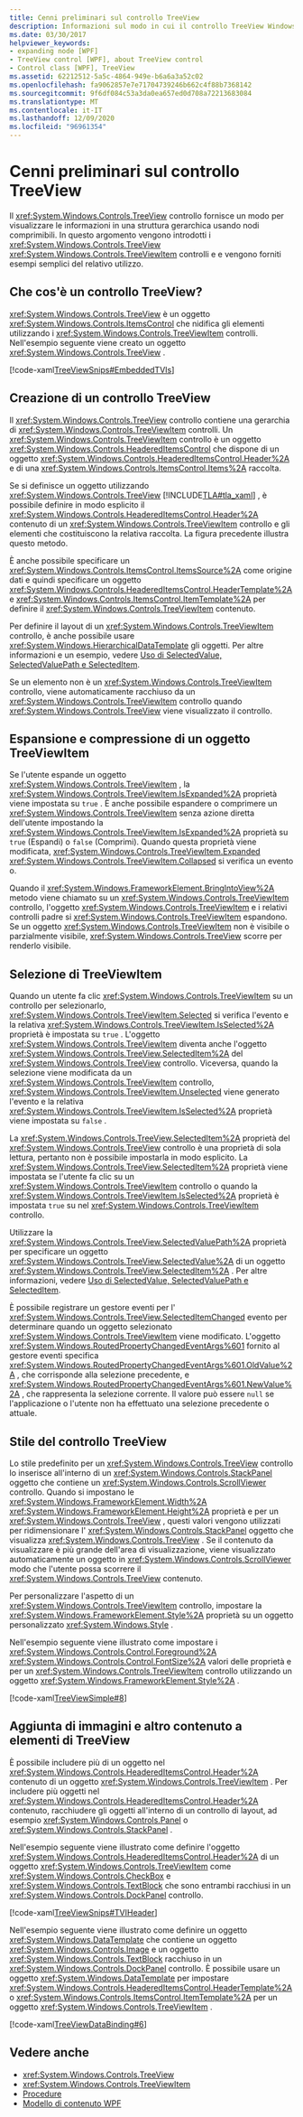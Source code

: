 ```yaml
---
title: Cenni preliminari sul controllo TreeView
description: Informazioni sul modo in cui il controllo TreeView Windows Presentation Foundation Visualizza le informazioni in una struttura gerarchica usando i nodi, inclusi esempi semplici.
ms.date: 03/30/2017
helpviewer_keywords:
- expanding node [WPF]
- TreeView control [WPF], about TreeView control
- Control class [WPF], TreeView
ms.assetid: 62212512-5a5c-4864-949e-b6a6a3a52c02
ms.openlocfilehash: fa9062857e7e71704739246b662c4f88b7368142
ms.sourcegitcommit: 9f6df084c53a3da0ea657ed0d708a72213683084
ms.translationtype: MT
ms.contentlocale: it-IT
ms.lasthandoff: 12/09/2020
ms.locfileid: "96961354"
---
```

# <a name="treeview-overview"></a>Cenni preliminari sul controllo TreeView
Il <xref:System.Windows.Controls.TreeView> controllo fornisce un modo per visualizzare le informazioni in una struttura gerarchica usando nodi comprimibili. In questo argomento vengono introdotti i <xref:System.Windows.Controls.TreeView> <xref:System.Windows.Controls.TreeViewItem> controlli e e vengono forniti esempi semplici del relativo utilizzo.  

<a name="Simple_TreeView_Control"></a>
## <a name="what-is-a-treeview"></a>Che cos'è un controllo TreeView?  
 <xref:System.Windows.Controls.TreeView> è un oggetto <xref:System.Windows.Controls.ItemsControl> che nidifica gli elementi utilizzando i <xref:System.Windows.Controls.TreeViewItem> controlli. Nell'esempio seguente viene creato un oggetto <xref:System.Windows.Controls.TreeView> .  
  
 [!code-xaml[TreeViewSnips#EmbeddedTVIs](~/samples/snippets/csharp/VS_Snippets_Wpf/TreeViewSnips/CSharp/Window1.xaml#embeddedtvis)]  
  
<a name="Creating_a_TreeView"></a>
## <a name="creating-a-treeview"></a>Creazione di un controllo TreeView  
 Il <xref:System.Windows.Controls.TreeView> controllo contiene una gerarchia di <xref:System.Windows.Controls.TreeViewItem> controlli. Un <xref:System.Windows.Controls.TreeViewItem> controllo è un oggetto <xref:System.Windows.Controls.HeaderedItemsControl> che dispone di un oggetto <xref:System.Windows.Controls.HeaderedItemsControl.Header%2A> e di una <xref:System.Windows.Controls.ItemsControl.Items%2A> raccolta.  
  
 Se si definisce un oggetto utilizzando <xref:System.Windows.Controls.TreeView> [!INCLUDE[TLA#tla_xaml](../../../includes/tlasharptla-xaml-md.md)] , è possibile definire in modo esplicito il <xref:System.Windows.Controls.HeaderedItemsControl.Header%2A> contenuto di un <xref:System.Windows.Controls.TreeViewItem> controllo e gli elementi che costituiscono la relativa raccolta. La figura precedente illustra questo metodo.  
  
 È anche possibile specificare un <xref:System.Windows.Controls.ItemsControl.ItemsSource%2A> come origine dati e quindi specificare un oggetto <xref:System.Windows.Controls.HeaderedItemsControl.HeaderTemplate%2A> e <xref:System.Windows.Controls.ItemsControl.ItemTemplate%2A> per definire il <xref:System.Windows.Controls.TreeViewItem> contenuto.  
  
 Per definire il layout di un <xref:System.Windows.Controls.TreeViewItem> controllo, è anche possibile usare <xref:System.Windows.HierarchicalDataTemplate> gli oggetti. Per altre informazioni e un esempio, vedere [Uso di SelectedValue, SelectedValuePath e SelectedItem](how-to-use-selectedvalue-selectedvaluepath-and-selecteditem.md).  
  
 Se un elemento non è un <xref:System.Windows.Controls.TreeViewItem> controllo, viene automaticamente racchiuso da un <xref:System.Windows.Controls.TreeViewItem> controllo quando <xref:System.Windows.Controls.TreeView> viene visualizzato il controllo.  
  
<a name="Expanding_and_Collapsing_a_TreeViewItem"></a>
## <a name="expanding-and-collapsing-a-treeviewitem"></a>Espansione e compressione di un oggetto TreeViewItem  
 Se l'utente espande un oggetto <xref:System.Windows.Controls.TreeViewItem> , la <xref:System.Windows.Controls.TreeViewItem.IsExpanded%2A> proprietà viene impostata su `true` . È anche possibile espandere o comprimere un <xref:System.Windows.Controls.TreeViewItem> senza azione diretta dell'utente impostando la <xref:System.Windows.Controls.TreeViewItem.IsExpanded%2A> proprietà su `true` (Espandi) o `false` (Comprimi). Quando questa proprietà viene modificata, <xref:System.Windows.Controls.TreeViewItem.Expanded> <xref:System.Windows.Controls.TreeViewItem.Collapsed> si verifica un evento o.  
  
 Quando il <xref:System.Windows.FrameworkElement.BringIntoView%2A> metodo viene chiamato su un <xref:System.Windows.Controls.TreeViewItem> controllo, l'oggetto <xref:System.Windows.Controls.TreeViewItem> e i relativi controlli padre si <xref:System.Windows.Controls.TreeViewItem> espandono. Se un oggetto <xref:System.Windows.Controls.TreeViewItem> non è visibile o parzialmente visibile, <xref:System.Windows.Controls.TreeView> scorre per renderlo visibile.  
  
<a name="TreeViewItem_Selection"></a>
## <a name="treeviewitem-selection"></a>Selezione di TreeViewItem  
 Quando un utente fa clic <xref:System.Windows.Controls.TreeViewItem> su un controllo per selezionarlo, <xref:System.Windows.Controls.TreeViewItem.Selected> si verifica l'evento e la relativa <xref:System.Windows.Controls.TreeViewItem.IsSelected%2A> proprietà è impostata su `true` . L'oggetto <xref:System.Windows.Controls.TreeViewItem> diventa anche l'oggetto <xref:System.Windows.Controls.TreeView.SelectedItem%2A> del <xref:System.Windows.Controls.TreeView> controllo. Viceversa, quando la selezione viene modificata da un <xref:System.Windows.Controls.TreeViewItem> controllo, <xref:System.Windows.Controls.TreeViewItem.Unselected> viene generato l'evento e la relativa <xref:System.Windows.Controls.TreeViewItem.IsSelected%2A> proprietà viene impostata su `false` .  
  
 La <xref:System.Windows.Controls.TreeView.SelectedItem%2A> proprietà del <xref:System.Windows.Controls.TreeView> controllo è una proprietà di sola lettura, pertanto non è possibile impostarla in modo esplicito. La <xref:System.Windows.Controls.TreeView.SelectedItem%2A> proprietà viene impostata se l'utente fa clic su un <xref:System.Windows.Controls.TreeViewItem> controllo o quando la <xref:System.Windows.Controls.TreeViewItem.IsSelected%2A> proprietà è impostata `true` su nel <xref:System.Windows.Controls.TreeViewItem> controllo.  
  
 Utilizzare la <xref:System.Windows.Controls.TreeView.SelectedValuePath%2A> proprietà per specificare un oggetto <xref:System.Windows.Controls.TreeView.SelectedValue%2A> di un oggetto <xref:System.Windows.Controls.TreeView.SelectedItem%2A> . Per altre informazioni, vedere [Uso di SelectedValue, SelectedValuePath e SelectedItem](how-to-use-selectedvalue-selectedvaluepath-and-selecteditem.md).  
  
 È possibile registrare un gestore eventi per l' <xref:System.Windows.Controls.TreeView.SelectedItemChanged> evento per determinare quando un oggetto selezionato <xref:System.Windows.Controls.TreeViewItem> viene modificato. L'oggetto <xref:System.Windows.RoutedPropertyChangedEventArgs%601> fornito al gestore eventi specifica <xref:System.Windows.RoutedPropertyChangedEventArgs%601.OldValue%2A> , che corrisponde alla selezione precedente, e <xref:System.Windows.RoutedPropertyChangedEventArgs%601.NewValue%2A> , che rappresenta la selezione corrente. Il valore può essere `null` se l'applicazione o l'utente non ha effettuato una selezione precedente o attuale.  
  
<a name="TreeView_Style"></a>
## <a name="treeview-style"></a>Stile del controllo TreeView  
 Lo stile predefinito per un <xref:System.Windows.Controls.TreeView> controllo lo inserisce all'interno di un <xref:System.Windows.Controls.StackPanel> oggetto che contiene un <xref:System.Windows.Controls.ScrollViewer> controllo. Quando si impostano le <xref:System.Windows.FrameworkElement.Width%2A> <xref:System.Windows.FrameworkElement.Height%2A> proprietà e per un <xref:System.Windows.Controls.TreeView> , questi valori vengono utilizzati per ridimensionare l' <xref:System.Windows.Controls.StackPanel> oggetto che visualizza <xref:System.Windows.Controls.TreeView> . Se il contenuto da visualizzare è più grande dell'area di visualizzazione, viene visualizzato automaticamente un oggetto in <xref:System.Windows.Controls.ScrollViewer> modo che l'utente possa scorrere il <xref:System.Windows.Controls.TreeView> contenuto.  
  
 Per personalizzare l'aspetto di un <xref:System.Windows.Controls.TreeViewItem> controllo, impostare la <xref:System.Windows.FrameworkElement.Style%2A> proprietà su un oggetto personalizzato <xref:System.Windows.Style> .  
  
 Nell'esempio seguente viene illustrato come impostare i <xref:System.Windows.Controls.Control.Foreground%2A> <xref:System.Windows.Controls.Control.FontSize%2A> valori delle proprietà e per un <xref:System.Windows.Controls.TreeViewItem> controllo utilizzando un oggetto <xref:System.Windows.FrameworkElement.Style%2A> .  
  
 [!code-xaml[TreeViewSimple#8](~/samples/snippets/csharp/VS_Snippets_Wpf/TreeViewSimple/CS/Window1.xaml#8)]  
  
<a name="Adding_Images_and_oOther_Content_to_TreeView_Items"></a>
## <a name="adding-images-and-other-content-to-treeview-items"></a>Aggiunta di immagini e altro contenuto a elementi di TreeView  
 È possibile includere più di un oggetto nel <xref:System.Windows.Controls.HeaderedItemsControl.Header%2A> contenuto di un oggetto <xref:System.Windows.Controls.TreeViewItem> . Per includere più oggetti nel <xref:System.Windows.Controls.HeaderedItemsControl.Header%2A> contenuto, racchiudere gli oggetti all'interno di un controllo di layout, ad esempio <xref:System.Windows.Controls.Panel> o <xref:System.Windows.Controls.StackPanel> .  
  
 Nell'esempio seguente viene illustrato come definire l'oggetto <xref:System.Windows.Controls.HeaderedItemsControl.Header%2A> di un oggetto <xref:System.Windows.Controls.TreeViewItem> come <xref:System.Windows.Controls.CheckBox> e <xref:System.Windows.Controls.TextBlock> che sono entrambi racchiusi in un <xref:System.Windows.Controls.DockPanel> controllo.  
  
 [!code-xaml[TreeViewSnips#TVIHeader](~/samples/snippets/csharp/VS_Snippets_Wpf/TreeViewSnips/CSharp/Window1.xaml#tviheader)]  
  
 Nell'esempio seguente viene illustrato come definire un oggetto <xref:System.Windows.DataTemplate> che contiene un oggetto <xref:System.Windows.Controls.Image> e un oggetto <xref:System.Windows.Controls.TextBlock> racchiuso in un <xref:System.Windows.Controls.DockPanel> controllo. È possibile usare un oggetto <xref:System.Windows.DataTemplate> per impostare <xref:System.Windows.Controls.HeaderedItemsControl.HeaderTemplate%2A> o <xref:System.Windows.Controls.ItemsControl.ItemTemplate%2A> per un oggetto <xref:System.Windows.Controls.TreeViewItem> .  
  
 [!code-xaml[TreeViewDataBinding#6](~/samples/snippets/csharp/VS_Snippets_Wpf/TreeViewDataBinding/CSharp/Window1.xaml#6)]  
  
## <a name="see-also"></a>Vedere anche

- <xref:System.Windows.Controls.TreeView>
- <xref:System.Windows.Controls.TreeViewItem>
- [Procedure](treeview-how-to-topics.md)
- [Modello di contenuto WPF](wpf-content-model.md)
